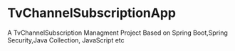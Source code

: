 # TvChannelSubscriptionApp
A TvChannelSubscription Managment Project Based on Spring Boot,Spring Security,Java Collection, JavaScript etc
